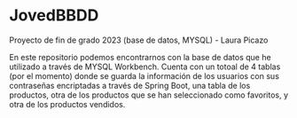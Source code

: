 # JovedBBDD
Proyecto de fin de grado 2023 (base de datos, MYSQL) - Laura Picazo

En este repositorio podemos encontrarnos con la base de datos que he utilizado a través de MYSQL Workbench. Cuenta con un totoal de 4 tablas (por el momento) donde se guarda la información de los usuarios con sus contraseñas encriptadas a través de Spring Boot, una tabla de los productos, otra de los productos que se han seleccionado como favoritos, y otra de los productos vendidos.
